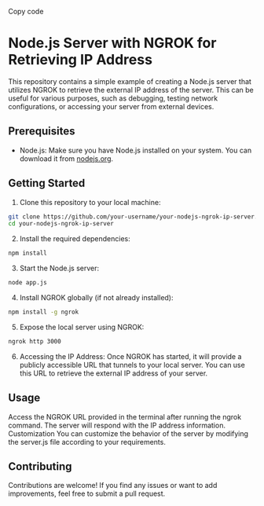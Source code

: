 Copy code
# Node.js Server with NGROK for Retrieving IP Address

This repository contains a simple example of creating a Node.js server that utilizes NGROK to retrieve the external IP address of the server. This can be useful for various purposes, such as debugging, testing network configurations, or accessing your server from external devices.

## Prerequisites

- Node.js: Make sure you have Node.js installed on your system. You can download it from [nodejs.org](https://nodejs.org/).

## Getting Started

1. Clone this repository to your local machine:

```bash
git clone https://github.com/your-username/your-nodejs-ngrok-ip-server.git
cd your-nodejs-ngrok-ip-server
```

2. Install the required dependencies:
```bash
npm install
```

3. Start the Node.js server:

```bash
node app.js
```

4. Install NGROK globally (if not already installed):
```bash
npm install -g ngrok
```

5. Expose the local server using NGROK:
```bash
ngrok http 3000
```

6. Accessing the IP Address:
Once NGROK has started, it will provide a publicly accessible URL that tunnels to your local server. You can use this URL to retrieve the external IP address of your server.

## Usage

Access the NGROK URL provided in the terminal after running the ngrok command.
The server will respond with the IP address information.
Customization
You can customize the behavior of the server by modifying the server.js file according to your requirements.

## Contributing

Contributions are welcome! If you find any issues or want to add improvements, feel free to submit a pull request.
